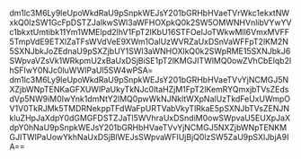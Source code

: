 dm1lc3M6Ly9leUpoWkdRaU9pSnpkWEJsY201bGRHbHVaeTVrWkc1ekxtNWxkQ0lzSW1GcFpDSTZJalkwSWl3aWFHOXpkQ0k2SW5OMWNHVnlibVYwYVc1bkxtUmtibk11Ym1WMElpd2lhV1FpT2lKbU16STFOelJoTWkwMll6VmxMVFF5TmpVdE9ETXlZaTFsWVdVeE9XWm1OalUzWVRZaUxDSnVaWFFpT2lKM2N5SXNJbkJoZEdnaU9pSXZjbUY1SWl3aWNHOXlkQ0k2SWpRME15SXNJbkJ6SWpvaVZsVk1WRkpmU2xBaUxDSjBiSE1pT2lKMGJITWlMQ0owZVhCbElqb2lhSFIwY0NJc0luWWlPaUl5SW4wPSA=
dm1lc3M6Ly9leUpoWkdRaU9pSnpkWEJsY201bGRHbHVaeTVvYjNCMGJ5NXZjbWNpTENKaGFXUWlPaUkyTkNJc0ltaHZjM1FpT2lKemRYQmxjbTVsZEdsdVp5NW9iM0IwYnk1dmNtY2lMQ0pwWkNJNkltWXpNalUzTkdFeUxUWmpOV1V0TkRJMk5TMDRNekppTFdWaFpURTVabVkyTlRkaE5pSXNJbTVsZENJNkluZHpJaXdpY0dGMGFDSTZJaTl5WVhraUxDSndiM0owSWpvaU5EUXpJaXdpY0hNaU9pSnpkWEJsY201bGRHbHVaeTVvYjNCMGJ5NXZjbWNpTENKMGJITWlPaUowYkhNaUxDSjBlWEJsSWpvaWFIUjBjQ0lzSW5ZaU9pSXlJbjA9IA==
